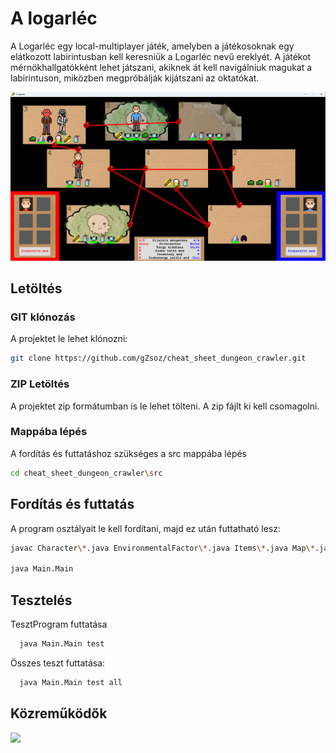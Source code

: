 # A logarléc

A Logarléc egy local-multiplayer játék, amelyben a játékosoknak egy elátkozott labirintusban kell keresniük a Logarléc nevű ereklyét. A játékot mérnökhallgatókként lehet játszani, akiknek át kell navigálniuk magukat a labirintuson, miközben megpróbálják kijátszani az oktatókat.

![gameplay screenshot](https://github.com/gZsoz/cheat_sheet_dungeon_crawler/blob/main/res/images/gameplay.png)

## Letöltés
### GIT klónozás
A projektet le lehet klónozni:
```bash
git clone https://github.com/gZsoz/cheat_sheet_dungeon_crawler.git
```
### ZIP Letöltés
A projektet zip formátumban is le lehet tölteni. A zip fájlt ki kell csomagolni.

### Mappába lépés
A fordítás és futtatáshoz szükséges a src mappába lépés
```bash
cd cheat_sheet_dungeon_crawler\src
```

## Fordítás és futtatás
A program osztályait le kell fordítani, majd ez után futtatható lesz:
```bash
javac Character\*.java EnvironmentalFactor\*.java Items\*.java Map\*.java Time\*.java View\Controller\*.java View\Utils\*.java View\ViewCharacter\*.java View\ViewEnvironmentalFactor\*.java View\ViewItem\*.java View\ViewMap\*.java Main\Main.java

java Main.Main
```
## Tesztelés
TesztProgram futtatása
```bash
  java Main.Main test
```
Összes teszt futtatása:
```bash
  java Main.Main test all
  ```

## Közreműködők
<a href="https://github.com/gZsoz/cheat_sheet_dungeon_crawler/graphs/contributors">
  <img src="https://contrib.rocks/image?repo=gZsoz/cheat_sheet_dungeon_crawler" />
</a> 
